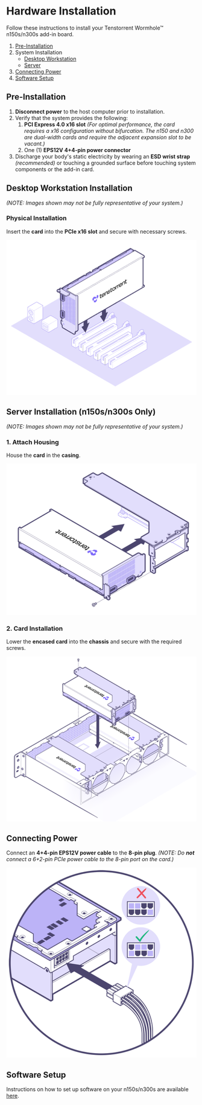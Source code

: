 # Hardware Installation

Follow these instructions to install your Tenstorrent Wormhole™ n150s/n300s add-in board.

1. [Pre-Installation](#pre-installation)
2. System Installation
   - [Desktop Workstation](#desktop-workstation-installation)
   - [Server](#server-installation)
3. [Connecting Power](#connecting-power)
4. [Software Setup](#software-setup)

## Pre-Installation

1. **Disconnect power** to the host computer prior to installation.
2. Verify that the system provides the following:
   1. **PCI Express 4.0 x16 slot** *(For optimal performance, the card requires a x16 configuration without bifurcation. The n150 and n300 are dual-width cards and require the adjacent expansion slot to be vacant.)*
   2. One (1) **EPS12V 4+4-pin power connector**
3. Discharge your body's static electricity by wearing an **ESD wrist strap** *(recommended)* or touching a grounded surface before touching system components or the add-in card.

## Desktop Workstation Installation

*(NOTE: Images shown may not be fully representative of your system.)*

### Physical Installation

Insert the **card** into the **PCIe x16 slot** and secure with necessary screws.

![](./images/wh_d_install.png)

## Server Installation (n150s/n300s Only)

*(NOTE: Images shown may not be fully representative of your system.)*

### 1. Attach Housing

House the **card** in the **casing**.

![](./images/wh_ws_install1.png)

### 2. Card Installation

Lower the **encased card** into the **chassis** and secure with the required screws.

![](./images/wh_ws_install2.png)

## Connecting Power

Connect an **4+4-pin EPS12V power cable** to the **8-pin plug**. *(NOTE: Do **not*** *connect a 6+2-pin PCIe power cable to the 8-pin port on the card.)*

![](./images/wh_power.png)

## Software Setup

Instructions on how to set up software on your n150s/n300s are available [here](../../../syseng/softwaresetup.html).
